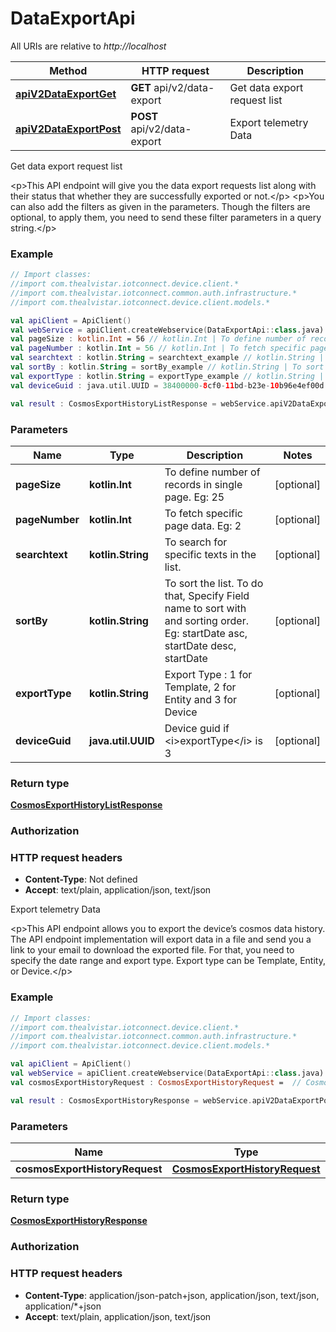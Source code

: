 # DataExportApi

All URIs are relative to *http://localhost*

Method | HTTP request | Description
------------- | ------------- | -------------
[**apiV2DataExportGet**](DataExportApi.md#apiV2DataExportGet) | **GET** api/v2/data-export | Get data export request list
[**apiV2DataExportPost**](DataExportApi.md#apiV2DataExportPost) | **POST** api/v2/data-export | Export telemetry Data



Get data export request list

&lt;p&gt;This API endpoint will give you the data export requests list along with their status that whether they are successfully exported or not.&lt;/p&gt;  &lt;p&gt;You can also add the filters as given in the parameters. Though the filters are optional, to apply them, you need to send these filter parameters in a query string.&lt;/p&gt;

### Example
```kotlin
// Import classes:
//import com.thealvistar.iotconnect.device.client.*
//import com.thealvistar.iotconnect.common.auth.infrastructure.*
//import com.thealvistar.iotconnect.device.client.models.*

val apiClient = ApiClient()
val webService = apiClient.createWebservice(DataExportApi::class.java)
val pageSize : kotlin.Int = 56 // kotlin.Int | To define number of records in single page. Eg: 25
val pageNumber : kotlin.Int = 56 // kotlin.Int | To fetch specific page data. Eg: 2
val searchtext : kotlin.String = searchtext_example // kotlin.String | To search for specific texts in the list.
val sortBy : kotlin.String = sortBy_example // kotlin.String | To sort the list. To do that, Specify Field name to sort with and sorting order. Eg: startDate asc, startDate desc, startDate
val exportType : kotlin.String = exportType_example // kotlin.String | Export Type : 1 for Template, 2 for Entity and 3 for Device
val deviceGuid : java.util.UUID = 38400000-8cf0-11bd-b23e-10b96e4ef00d // java.util.UUID | Device guid if <i>exportType</i> is 3

val result : CosmosExportHistoryListResponse = webService.apiV2DataExportGet(pageSize, pageNumber, searchtext, sortBy, exportType, deviceGuid)
```

### Parameters

Name | Type | Description  | Notes
------------- | ------------- | ------------- | -------------
 **pageSize** | **kotlin.Int**| To define number of records in single page. Eg: 25 | [optional]
 **pageNumber** | **kotlin.Int**| To fetch specific page data. Eg: 2 | [optional]
 **searchtext** | **kotlin.String**| To search for specific texts in the list. | [optional]
 **sortBy** | **kotlin.String**| To sort the list. To do that, Specify Field name to sort with and sorting order. Eg: startDate asc, startDate desc, startDate | [optional]
 **exportType** | **kotlin.String**| Export Type : 1 for Template, 2 for Entity and 3 for Device | [optional]
 **deviceGuid** | **java.util.UUID**| Device guid if &lt;i&gt;exportType&lt;/i&gt; is 3 | [optional]

### Return type

[**CosmosExportHistoryListResponse**](CosmosExportHistoryListResponse.md)

### Authorization



### HTTP request headers

 - **Content-Type**: Not defined
 - **Accept**: text/plain, application/json, text/json


Export telemetry Data

&lt;p&gt;This API endpoint allows you to export the device’s cosmos data history. The API endpoint implementation will export data in a file and send you a link to your email to download the exported file. For that, you need to specify the date range and export type. Export type can be Template, Entity, or Device.&lt;/p&gt;

### Example
```kotlin
// Import classes:
//import com.thealvistar.iotconnect.device.client.*
//import com.thealvistar.iotconnect.common.auth.infrastructure.*
//import com.thealvistar.iotconnect.device.client.models.*

val apiClient = ApiClient()
val webService = apiClient.createWebservice(DataExportApi::class.java)
val cosmosExportHistoryRequest : CosmosExportHistoryRequest =  // CosmosExportHistoryRequest | 

val result : CosmosExportHistoryResponse = webService.apiV2DataExportPost(cosmosExportHistoryRequest)
```

### Parameters

Name | Type | Description  | Notes
------------- | ------------- | ------------- | -------------
 **cosmosExportHistoryRequest** | [**CosmosExportHistoryRequest**](CosmosExportHistoryRequest.md)|  | [optional]

### Return type

[**CosmosExportHistoryResponse**](CosmosExportHistoryResponse.md)

### Authorization



### HTTP request headers

 - **Content-Type**: application/json-patch+json, application/json, text/json, application/*+json
 - **Accept**: text/plain, application/json, text/json

